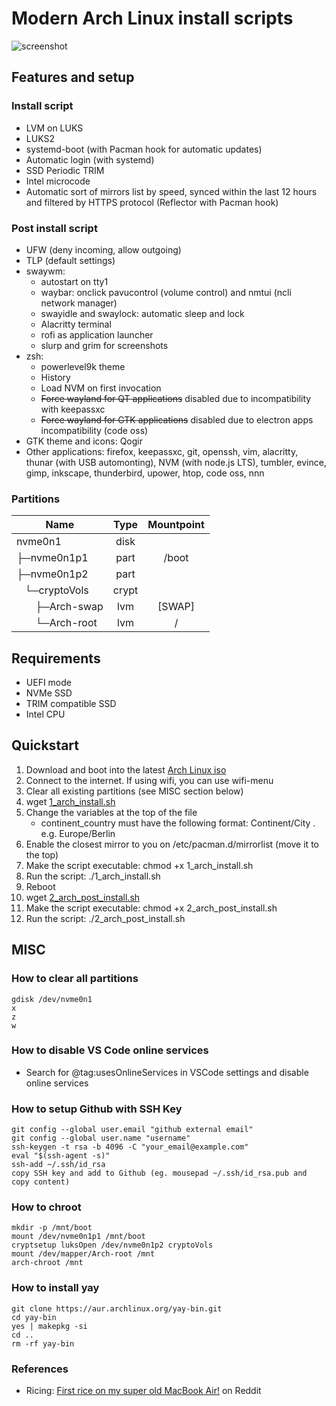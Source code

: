 # Modern Arch Linux install scripts
![screenshot](https://raw.githubusercontent.com/exah-io/minimal-arch-linux/master/screenshot.png)

## Features and setup
### Install script
* LVM on LUKS
* LUKS2
* systemd-boot (with Pacman hook for automatic updates)
* Automatic login (with systemd)
* SSD Periodic TRIM
* Intel microcode
* Automatic sort of mirrors list by speed, synced within the last 12 hours and filtered by HTTPS protocol (Reflector with Pacman hook)

### Post install script
* UFW (deny incoming, allow outgoing)
* TLP (default settings)
* swaywm:
   * autostart on tty1
   * waybar: onclick pavucontrol (volume control) and nmtui (ncli network manager)
   * swayidle and swaylock: automatic sleep and lock
   * Alacritty terminal
   * rofi as application launcher
   * slurp and grim for screenshots
* zsh:
   * powerlevel9k theme
   * History
   * Load NVM on first invocation
   * ~~Force wayland for QT applications~~ disabled due to incompatibility with keepassxc
   * ~~Force wayland for GTK applications~~ disabled due to electron apps incompatibility (code oss)
* GTK theme and icons: Qogir
* Other applications: firefox, keepassxc, git, openssh, vim, alacritty, thunar (with USB automonting), NVM (with node.js LTS), tumbler, evince, gimp, inkscape, thunderbird, upower, htop, code oss, nnn

### Partitions
| Name | Type | Mountpoint |
| - | :-: | :-: |
| nvme0n1 | disk | |
| ├─nvme0n1p1 | part | /boot |
| ├─nvme0n1p2 | part |  |
| &nbsp;&nbsp;&nbsp;└─cryptoVols | crypt | |
| &nbsp;&nbsp;&nbsp;&nbsp;&nbsp;&nbsp;&nbsp;├─Arch-swap | lvm | [SWAP] |
| &nbsp;&nbsp;&nbsp;&nbsp;&nbsp;&nbsp;&nbsp;└─Arch-root | lvm | / |

## Requirements
* UEFI mode
* NVMe SSD
* TRIM compatible SSD
* Intel CPU

## Quickstart
1. Download and boot into the latest [Arch Linux iso](https://www.archlinux.org/download/)
2. Connect to the internet. If using wifi, you can use wifi-menu
3. Clear all existing partitions (see MISC section below)
4. wget [1_arch_install.sh](https://raw.githubusercontent.com/exah-io/minimal-arch-linux/master/1_arch_install.sh)
5. Change the variables at the top of the file
   * continent_country must have the following format: Continent/City . e.g. Europe/Berlin
6. Enable the closest mirror to you on /etc/pacman.d/mirrorlist (move it to the top)
7. Make the script executable: chmod +x 1_arch_install.sh
8. Run the script: ./1_arch_install.sh
9. Reboot
10. wget [2_arch_post_install.sh](https://raw.githubusercontent.com/exah-io/minimal-arch-linux/master/2_arch_post_install.sh)
11. Make the script executable: chmod +x 2_arch_post_install.sh
12. Run the script: ./2_arch_post_install.sh

## MISC
### How to clear all partitions
```
gdisk /dev/nvme0n1
x
z
w
```

### How to disable VS Code online services
* Search for @tag:usesOnlineServices in VSCode settings and disable online services

### How to setup Github with SSH Key
```
git config --global user.email "github external email"
git config --global user.name "username"
ssh-keygen -t rsa -b 4096 -C "your_email@example.com"
eval "$(ssh-agent -s)"
ssh-add ~/.ssh/id_rsa
copy SSH key and add to Github (eg. mousepad ~/.ssh/id_rsa.pub and copy content)
```

### How to chroot
```
mkdir -p /mnt/boot
mount /dev/nvme0n1p1 /mnt/boot
cryptsetup luksOpen /dev/nvme0n1p2 cryptoVols
mount /dev/mapper/Arch-root /mnt
arch-chroot /mnt
```

### How to install yay
```
git clone https://aur.archlinux.org/yay-bin.git
cd yay-bin
yes | makepkg -si
cd ..
rm -rf yay-bin
```

### References
* Ricing: [First rice on my super old MacBook Air!](https://www.reddit.com/r/unixporn/comments/9y9w0r/sway_first_rice_on_my_super_old_macbook_air/) on Reddit
